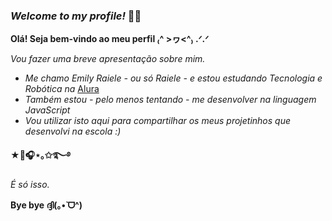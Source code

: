 ### _Welcome to my profile!_ 🍓✨

  **Olá! Seja bem-vindo ao meu perfil ₍^ >ヮ<^₎ .ᐟ.ᐟ**

 
 *Vou fazer uma breve apresentação sobre mim.*
- *Me chamo Emily Raiele - ou só Raiele - e estou estudando Tecnologia e Robótica na* [Alura](https://cursos.alura.com.br/user/00001250373839SP)
- *Também estou - pelo menos tentando - me desenvolver na linguagem JavaScript*
- *Vou utilizar isto aqui para compartilhar os meus projetinhos que desenvolvi na escola :)*

**★🎸🎧⋆｡✩࿐࿔**

  *É só isso.*

  **Bye bye ദ്ദി(｡•̀ ᗜ^)**

